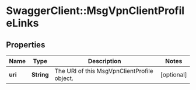 # SwaggerClient::MsgVpnClientProfileLinks

## Properties
Name | Type | Description | Notes
------------ | ------------- | ------------- | -------------
**uri** | **String** | The URI of this MsgVpnClientProfile object. | [optional] 


